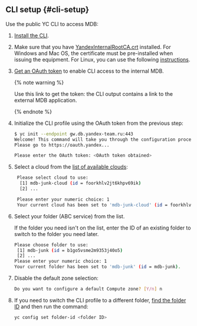## CLI setup {#cli-setup}

Use the public YC CLI to access MDB:

1. [Install the CLI](../../../cli/quickstart.md).

1. Make sure that you have [YandexInternalRootCA.crt](https://crls.yandex.net/YandexInternalRootCA.crt) installed. For Windows and Mac OS, the certificate must be pre-installed when issuing the equipment. For Linux, you can use the following [instructions](https://wiki.yandex-team.ru/security/ssl/sslclientfix/#vcli-utilitax).

1. [Get an OAuth token](https://oauth.yandex-team.ru/authorize?response_type=token&client_id=8cdb2f6a0dca48398c6880312ee2f78d) to enable CLI access to the internal MDB.

   {% note warning %}

   Use this link to get the token: the CLI output contains a link to the external MDB application.

   {% endnote %}

1. Initialize the CLI profile using the OAuth token from the previous step:

   ```bash
   $ yc init --endpoint gw.db.yandex-team.ru:443
   Welcome! This command will take you through the configuration process.
   Please go to https://oauth.yandex...
   
   Please enter the OAuth token: <OAuth token obtained>
   ```

1. Select a cloud from the [list of available clouds](../../../mdb/access.md):

   ```bash
    Please select cloud to use:
     [1] mdb-junk-cloud (id = foorkhlv2jt6khpv69ik)
     [2] ...
   
    Please enter your numeric choice: 1
    Your current cloud has been set to 'mdb-junk-cloud' (id = foorkhlv2jt6khpv69ik).
   ```

1. Select your folder (ABC service) from the list.

   If the folder you need isn't on the list, enter the ID of an existing folder to switch to the folder you need later.

    ```bash
    Please choose folder to use:
     [1] mdb-junk (id = b1go5vsme2m9353j40o5)
     [2] ...
    Please enter your numeric choice: 1
    Your current folder has been set to 'mdb-junk' (id = mdb-junk).
    ```

1. Disable the default zone selection:

    ```bash
    Do you want to configure a default Compute zone? [Y/n] n
    ```

1. If you need to switch the CLI profile to a different folder, [find the folder ID](../../../mdb/access.md#find-id) and then run the command:

   ```bash
   yc config set folder-id <folder ID>
   ```

